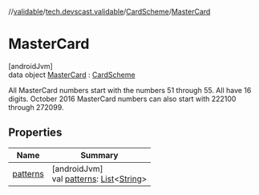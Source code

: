 //[validable](../../../../index.md)/[tech.devscast.validable](../../index.md)/[CardScheme](../index.md)/[MasterCard](index.md)

# MasterCard

[androidJvm]\
data object [MasterCard](index.md) : [CardScheme](../index.md)

All MasterCard numbers start with the numbers 51 through 55. All have 16 digits. October 2016 MasterCard numbers can also start with 222100 through 272099.

## Properties

| Name | Summary |
|---|---|
| [patterns](../patterns.md) | [androidJvm]<br>val [patterns](../patterns.md): [List](https://kotlinlang.org/api/latest/jvm/stdlib/kotlin.collections/-list/index.html)&lt;[String](https://kotlinlang.org/api/latest/jvm/stdlib/kotlin/-string/index.html)&gt; |

